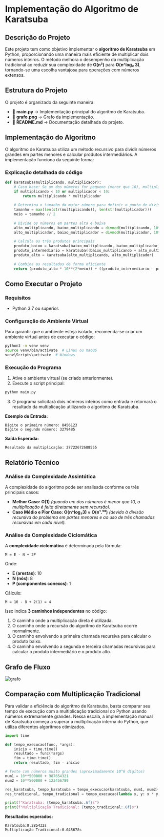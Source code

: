 # Implementação do Algoritmo de Karatsuba

## Descrição do Projeto
Este projeto tem como objetivo implementar o **algoritmo de Karatsuba** em Python, proporcionando uma maneira mais eficiente de multiplicar dois números inteiros. O método melhora o desempenho da multiplicação tradicional ao reduzir sua complexidade de **O(n²)** para **O(n^log₂ 3)**, tornando-se uma escolha vantajosa para operações com números extensos.

## Estrutura do Projeto

O projeto é organizado da seguinte maneira:

- 📜 **main.py** → Implementação principal do algoritmo de Karatsuba.
- 📜 **grafo.png** → Grafo da implementação.
- 📜 **README.md** → Documentação detalhada do projeto.

## Implementação do Algoritmo

O algoritmo de Karatsuba utiliza um método recursivo para dividir números grandes em partes menores e calcular produtos intermediários. A implementação funciona da seguinte forma:

### Explicação detalhada do código

```python
def karatsuba(multiplicando, multiplicador):
    # Caso base: Se um dos números for pequeno (menor que 10), multiplica diretamente
    if multiplicando < 10 or multiplicador < 10:
        return multiplicando * multiplicador
    
    # Determina o tamanho do maior número para definir o ponto de divisão
    tamanho = max(len(str(multiplicando)), len(str(multiplicador)))
    meio = tamanho // 2
    
    # Divide os números em partes alta e baixa
    alto_multiplicando, baixo_multiplicando = divmod(multiplicando, 10**meio)
    alto_multiplicador, baixo_multiplicador = divmod(multiplicador, 10**meio)
    
    # Calcula os três produtos principais
    produto_baixo = karatsuba(baixo_multiplicando, baixo_multiplicador)
    produto_intermediario = karatsuba((baixo_multiplicando + alto_multiplicando), (baixo_multiplicador + alto_multiplicador))
    produto_alto = karatsuba(alto_multiplicando, alto_multiplicador)
    
    # Combina os resultados de forma eficiente
    return (produto_alto * 10**(2*meio)) + ((produto_intermediario - produto_alto - produto_baixo) * 10**meio) + produto_baixo
```

## Como Executar o Projeto

### Requisitos
- Python 3.7 ou superior.

### Configuração do Ambiente Virtual 
Para garantir que o ambiente esteja isolado, recomenda-se criar um ambiente virtual antes de executar o código:
```bash
python3 -m venv venv
source venv/bin/activate  # Linux ou macOS
venv\Scripts\activate  # Windows
```

### Execução do Programa
1. Ative o ambiente virtual (se criado anteriormente).
2. Execute o script principal:
```bash
python main.py
```
3. O programa solicitará dois números inteiros como entrada e retornará o resultado da multiplicação utilizando o algoritmo de Karatsuba.

**Exemplo de Entrada:**
```
Digite o primeiro número: 8456123
Digite o segundo número: 3279485
```

**Saída Esperada:**
```
Resultado da multiplicação: 27722672688555
```

## Relatório Técnico

### Análise da Complexidade Assintótica

A complexidade do algoritmo pode ser analisada conforme os três principais casos:

- **Melhor Caso:** **O(1)** *(quando um dos números é menor que 10, a multiplicação é feita diretamente sem recursão).*  
- **Caso Médio e Pior Caso:** **O(n^log₂3) ≈ O(n¹.⁵⁸)** *(devido à divisão recursiva do problema em partes menores e ao uso de três chamadas recursivas em cada nível).*  

### Análise da Complexidade Ciclomática

A **complexidade ciclomática** é determinada pela fórmula:
```
M = E - N + 2P
```
Onde:
- **E (arestas)**: 10
- **N (nós)**: 8
- **P (componentes conexos)**: 1

Cálculo:
```
M = 10 - 8 + 2(1) = 4
```
Isso indica **3 caminhos independentes** no código:
1. O caminho onde a multiplicação direta é utilizada.
2. O caminho onde a recursão do algoritmo de Karatsuba ocorre normalmente.
3. O caminho envolvendo a primeira chamada recursiva para calcular o produto baixo.
4. O caminho envolvendo a segunda e terceira chamadas recursivas para calcular o produto intermediário e o produto alto.

## Grafo de Fluxo

   ![grafo](https://github.com/user-attachments/assets/44624743-448b-4f88-9b01-b76092ffcc42)


## Comparação com Multiplicação Tradicional

Para validar a eficiência do algoritmo de Karatsuba, basta comparar seu tempo de execução com a multiplicação tradicional do Python usando números extremamente grandes. Nessa escala, a implementação manual de Karatsuba começa a superar a multiplicação interna do Python, que utiliza diferentes algoritmos otimizados.

```python
import time

def tempo_execucao(func, *args):
    inicio = time.time()
    resultado = func(*args)
    fim = time.time()
    return resultado, fim - inicio

# Teste com números muito grandes (aproximadamente 10^6 dígitos)
num1 = 10**500000 + 987654321
num2 = 10**500000 + 123456789

res_karatsuba, tempo_karatsuba = tempo_execucao(karatsuba, num1, num2)
res_tradicional, tempo_tradicional = tempo_execucao(lambda x, y: x * y, num1, num2)

print(f"Karatsuba: {tempo_karatsuba:.6f}s")
print(f"Multiplicação Tradicional: {tempo_tradicional:.6f}s")

```
**Resultados esperados:**
```
Karatsuba:0.285432s
Multiplicação Tradicional:0.045678s
```



